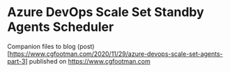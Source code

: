 # Azure DevOps Scale Set Standby Agents Scheduler

Companion files to blog (post)[https://www.cgfootman.com/2020/11/29/azure-devops-scale-set-agents-part-3] published on https://www.cgfootman.com
